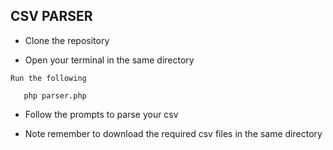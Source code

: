 ## CSV PARSER

- Clone the repository

- Open your terminal in the same directory

`Run the following`

 ```shell
    php parser.php
```

- Follow the prompts to parse your csv

- Note remember to download the required csv files in the same directory